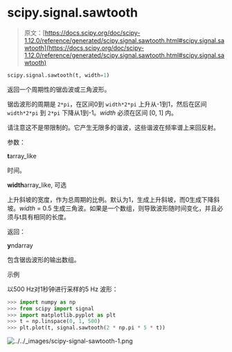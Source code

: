 # scipy.signal.sawtooth

> 原文：[https://docs.scipy.org/doc/scipy-1.12.0/reference/generated/scipy.signal.sawtooth.html#scipy.signal.sawtooth](https://docs.scipy.org/doc/scipy-1.12.0/reference/generated/scipy.signal.sawtooth.html#scipy.signal.sawtooth)

```py
scipy.signal.sawtooth(t, width=1)
```

返回一个周期性的锯齿波或三角波形。

锯齿波形的周期是 `2*pi`，在区间0到 `width*2*pi` 上升从-1到1，然后在区间 `width*2*pi` 到 `2*pi` 下降从1到-1。*width* 必须在区间 [0, 1] 内。

请注意这不是带限制的。它产生无限多的谐波，这些谐波在频率谱上来回反射。

参数：

**t**array_like

时间。

**width**array_like, 可选

上升斜坡的宽度，作为总周期的比例。默认为1，生成上升斜坡，而0生成下降斜坡。*width* = 0.5 生成三角波。如果是一个数组，则导致波形随时间变化，并且必须与t具有相同的长度。

返回：

**y**ndarray

包含锯齿波形的输出数组。

示例

以500 Hz对1秒钟进行采样的5 Hz 波形：

```py
>>> import numpy as np
>>> from scipy import signal
>>> import matplotlib.pyplot as plt
>>> t = np.linspace(0, 1, 500)
>>> plt.plot(t, signal.sawtooth(2 * np.pi * 5 * t)) 
```

![../../_images/scipy-signal-sawtooth-1.png](../Images/6eb071995383b7652b05c64cd76793e2.png)

